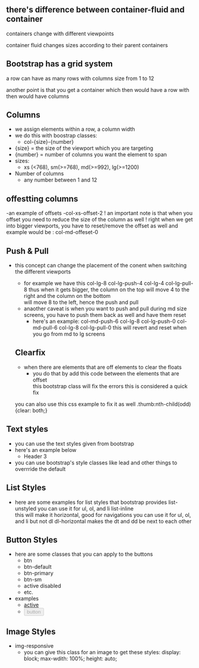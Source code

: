 ## there's difference between container-fluid and container 
  containers change with different viewpoints

  container fluid changes sizes according to their parent containers

## Bootstrap has a grid system

  a row can have as many rows with columns size from 1 to 12

  another point is that you get a container
    which then would have a row
      with then would have columns

## Columns
- we assign elements within a row, a column width
- we do this with boostrap classes:
  - col-{size}-{number}
- {size} = the size of the viewport which you are targeting
- {number} = number of columns you want the element to span
- sizes:
  - xs (<768), sm(>=768), md(>=992), lg(>=1200)
- Number of columns
  - any number between 1 and 12

## offestting columns
-an example of offsets
  -col-xs-offset-2
    ! an important note is that when you offset you need to reduce the size of the column as well
    ! right when we get into bigger viewports, you have to reset/remove the offset as well
      and example would be : 
        col-md-offeset-0
   
##  Push & Pull
- this concept can change the placement of the conent when switching the different viewports
  - for example we have this
    col-lg-8 col-lg-push-4
    col-lg-4 col-lg-pull-8
      thus when it gets bigger, the column on the top will move 4 to the right and the column on the bottom   
      will move 8 to the left, hence the push and pull
  - anaother caveat is when you want to push and pull during md size screens, you have to push them back as well and have
    them reset
    - here's an example: 
      col-md-push-6 col-lg-8 col-lg-push-0 
      col-md-pull-6 col-lg-8 col-lg-pull-0 
        this will revert and reset when you go from md to lg screens

  ## Clearfix
  - when there are elements that are off elements to clear the floats
    - you do that by add this code between the elements that are offset
      <div class="clearfix"></div> this bootstrap class will fix the errors
        this is considered a quick fix
  you can also use this css example to fix it as well
  .thumb:nth-child(odd){clear: both;}

## Text styles
- you can use the text styles given from bootstrap
- here's an example below
  - <span class="h3">Header 3</span>
- you can use bootstrap's style classes like lead and other things to overrride the default 

## List Styles
- here are some examples for list styles that bootstrap provides
  list-unstyled
    you can use it for ul, ol, and li
  list-inline    
    this will make it horizontal, good for navigations
    you can use it for ul, ol, and li but not dl
  dl-horizontal 
    makes the dt and dd be next to each other

## Button Styles
- here are some classes that you can apply to the buttons
  - btn 
  - btn-default
  - btn-primary
  - btn-sm
  - active disabled
  - etc. 
- examples
  - <a href="#" class="btn btn-default active">active</a>
  - <button class="btn btn-default" disabled="disabled">button</button> 

## Image Styles
- img-responsive
  - you can give this class for an image to get these styles:
    display: block;
    max-wdith: 100%;
    height: auto;
